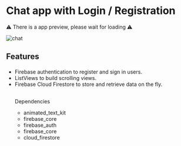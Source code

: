 # Chat app with Login / Registration 

⚠️ There is a app preview, please wait for loading ⚠


![chat](https://user-images.githubusercontent.com/105821762/178159324-e2f2ffb5-8d56-4ce9-beec-0d26e845aa63.gif)



## <p>Features</p>
<ul>
<li>Firebase authentication to register and sign in users.</li>
<li>ListViews to build scrolling views.</li>
<li>Firebase Cloud Firestore to store and retrieve data on the fly.</li>
</u>


## 

<p>Dependencies</p>

<ul>
<li>animated_text_kit</li>
<li>firebase_core</li>
<li>firebase_auth</li>
<li>firebase_core</li>
<li>cloud_firestore</li> 
</u>


